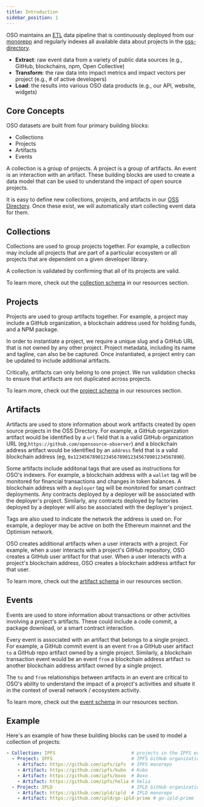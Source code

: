 ```yaml
---
title: Introduction
sidebar_position: 1
---
```


OSO maintains an [ETL](https://en.wikipedia.org/wiki/Extract%2C_load%2C_transform) data pipeline that is continuously deployed from our [monorepo](https://github.com/opensource-observer/oso/) and regularly indexes all available data about projects in the [oss-directory](https://github.com/opensource-observer/oss-directory).

- **Extract**: raw event data from a variety of public data sources (e.g., GitHub, blockchains, npm, Open Collective)
- **Transform**: the raw data into impact metrics and impact vectors per project (e.g., # of active developers)
- **Load**: the results into various OSO data products (e.g., our API, website, widgets)

## Core Concepts

OSO datasets are built from four primary building blocks:

- Collections
- Projects
- Artifacts
- Events

A collection is a group of projects. A project is a group of artifacts. An event is an interaction with an artifact. These building blocks are used to create a data model that can be used to understand the impact of open source projects.

It is easy to define new collections, projects, and artifacts in our [OSS
Directory](https://github.com/opensource-oberver/oss-directory). Once these
exist, we will automatically start collecting event data for them.

## Collections

Collections are used to group projects together. For example, a collection may include all projects that are part of a particular ecosystem or all projects that are dependent on a given developer library.

A collection is validated by confirming that all of its projects are valid.

To learn more, check out the [collection schema](../resources/schema/collection) in our resources section.

## Projects

Projects are used to group artifacts together. For example, a project may include a GitHub organization, a blockchain address used for holding funds, and a NPM package.

In order to instantiate a project, we require a unique slug and a GitHub URL that is not owned by any other project. Project metadata, including its name and tagline, can also be be captured. Once instantiated, a project entry can be updated to include additional artifacts.

Critically, artifacts can only belong to one project. We run validation checks to ensure that artifacts are not duplicated across projects.

To learn more, check out the [project schema](../resources/schema/project) in our resources section.

## Artifacts

Artifacts are used to store information about work artifacts created by open source projects in the OSS Directory. For example, a GitHub organization artifact would be identified by a `url` field that is a valid GitHub organization URL (eg,`https://github.com/opensource-observer`) and a blockchain address artifact would be identified by an `address` field that is a valid blockchain address (eg, `0x1234567890123456789012345678901234567890`).

Some artifacts include additonal tags that are used as instructions for OSO's indexers. For example, a blockchain address with a `wallet` tag will be monitored for financial transactions and changes in token balances. A blockchain address with a `deployer` tag will be monitored for smart contract deployments. Any contracts deployed by a deployer will be associated with the deployer's project. Similarly, any contracts deployed by factories deployed by a deployer will also be associated with the deployer's project.

Tags are also used to indicate the network the address is used on. For example, a deployer may be active on both the Ethereum mainnet and the Optimism network.

OSO creates additional artifacts when a user interacts with a project. For example, when a user interacts with a project's GitHub repository, OSO creates a GitHub user artifact for that user. When a user interacts with a project's blockchain address, OSO creates a blockchain address artifact for that user.

To learn more, check out the [artifact schema](../resources/schema/artifact) in our resources section.

## Events

Events are used to store information about transactions or other activities involving a project's artifacts. These could include a code commit, a package download, or a smart contract interaction.

Every event is associated with an artifact that belongs to a single project. For example, a GitHub commit event is an event `from` a GitHub user artifact `to` a GitHub repo artifact owned by a single project. Similarly, a blockchain transaction event would be an event `from` a blockchain address artifact `to` another blockchain address artifact owned by a single project.

The `to` and `from` relationships between artifacts in an event are critical to OSO's ability to understand the impact of a project's activities and situate it in the context of overall network / ecosystem activity.

To learn more, check out the [event schema](../resources/schema/event) in our resources section.

## Example

Here's an example of how these building blocks can be used to model a collection of projects:

```yaml
- Collection: IPFS                            # projects in the IPFS ecosystem
  - Project: IPFS                             # IPFS GitHub organization
    - Artifact: https://github.com/ipfs/ipfs  # IPFS monorepo
    - Artifact: https://github.com/ipfs/kubo  # Kubo
    - Artifact: https://github.com/ipfs/boxo  # Boxo
    - Artifact: https://github.com/ipfs/helia # helia
  - Project: IPLD                             # IPLD GitHub organization
    - Artifact: https://github.com/ipld/ipld  # IPLD monorepo
    - Artifact: https://github.com/ipld/go-ipld-prime # go-ipld-prime
```
